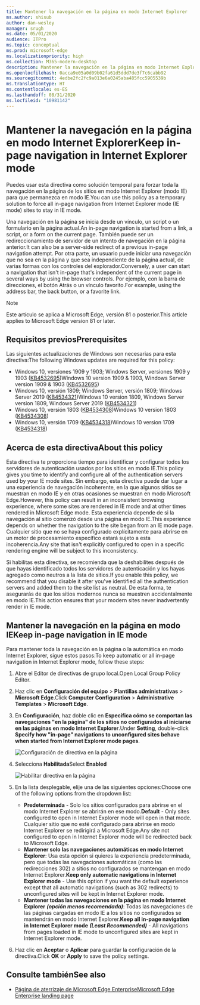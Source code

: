 ```yaml
---
title: Mantener la navegación en la página en modo Internet Explorer
ms.author: shisub
author: dan-wesley
manager: srugh
ms.date: 05/01/2020
audience: ITPro
ms.topic: conceptual
ms.prod: microsoft-edge
ms.localizationpriority: high
ms.collection: M365-modern-desktop
description: Mantener la navegación en la página en modo Internet Explorer
ms.openlocfilehash: 0acca9e05a0d09b02fa61d5ddd7de3f7c6cabb92
ms.sourcegitcommit: 4edbe2fc2fc9a013e6a0245aba485fcc5905539b
ms.translationtype: HT
ms.contentlocale: es-ES
ms.lasthandoff: 08/31/2020
ms.locfileid: "10981142"
---
```

# <span data-ttu-id="df979-103">Mantener la navegación en la página en modo Internet Explorer</span><span class="sxs-lookup"><span data-stu-id="df979-103">Keep in-page navigation in Internet Explorer mode</span></span>

<span data-ttu-id="df979-104">Puedes usar esta directiva como solución temporal para forzar toda la navegación en la página de los sitios en modo Internet Explorer (modo IE) para que permanezca en modo IE.</span><span class="sxs-lookup"><span data-stu-id="df979-104">You can use this policy as a temporary solution to force all in-page navigation from Internet Explorer mode (IE mode) sites to stay in IE mode.</span></span>

<span data-ttu-id="df979-105">Una navegación en la página se inicia desde un vínculo, un script o un formulario en la página actual.</span><span class="sxs-lookup"><span data-stu-id="df979-105">An in-page navigation is started from a link, a script, or a form on the current page.</span></span> <span data-ttu-id="df979-106">También puede ser un redireccionamiento de servidor de un intento de navegación en la página anterior.</span><span class="sxs-lookup"><span data-stu-id="df979-106">It can also be a server-side redirect of a previous in-page navigation attempt.</span></span> <span data-ttu-id="df979-107">Por otra parte, un usuario puede iniciar una navegación que no sea en la página y que sea independiente de la página actual, de varias formas con los controles del explorador.</span><span class="sxs-lookup"><span data-stu-id="df979-107">Conversely, a user can start a navigation that isn't in-page that's independent of the current page in several ways by using the browser controls.</span></span> <span data-ttu-id="df979-108">Por ejemplo, con la barra de direcciones, el botón Atrás o un vínculo favorito.</span><span class="sxs-lookup"><span data-stu-id="df979-108">For example, using the address bar, the back button, or a favorite link.</span></span>

>[!NOTE]
><span data-ttu-id="df979-109">Este artículo se aplica a Microsoft Edge, versión 81 o posterior.</span><span class="sxs-lookup"><span data-stu-id="df979-109">This article applies to Microsoft Edge version 81 or later.</span></span>

## <span data-ttu-id="df979-110">Requisitos previos</span><span class="sxs-lookup"><span data-stu-id="df979-110">Prerequisites</span></span>

<span data-ttu-id="df979-111">Las siguientes actualizaciones de Windows son necesarias para esta directiva:</span><span class="sxs-lookup"><span data-stu-id="df979-111">The following Windows updates are required for this policy:</span></span>

- <span data-ttu-id="df979-112">Windows 10, versiones 1909 y 1903; Windows Server, versiones 1909 y 1903  ([KB4532695](https://support.microsoft.com/help/4532695))</span><span class="sxs-lookup"><span data-stu-id="df979-112">Windows 10 version 1909 & 1903, Windows Server version 1909 & 1903  ([KB4532695](https://support.microsoft.com/help/4532695))</span></span>
- <span data-ttu-id="df979-113">Windows 10, versión 1809; Windows Server, versión 1809; Windows Server 2019 ([KB4534321](https://support.microsoft.com/help/4534321))</span><span class="sxs-lookup"><span data-stu-id="df979-113">Windows 10 version 1809, Windows Server version 1809, Windows Server 2019 ([KB4534321](https://support.microsoft.com/help/4534321))</span></span>
- <span data-ttu-id="df979-114">Windows 10, versión 1803 ([KB4534308](https://support.microsoft.com/help/4534308))</span><span class="sxs-lookup"><span data-stu-id="df979-114">Windows 10 version 1803 ([KB4534308](https://support.microsoft.com/help/4534308))</span></span>
- <span data-ttu-id="df979-115">Windows 10, versión 1709 ([KB4534318](https://support.microsoft.com/help/4534318))</span><span class="sxs-lookup"><span data-stu-id="df979-115">Windows 10 version 1709 ([KB4534318](https://support.microsoft.com/help/4534318))</span></span>


## <span data-ttu-id="df979-116">Acerca de esta directiva</span><span class="sxs-lookup"><span data-stu-id="df979-116">About this policy</span></span>

<span data-ttu-id="df979-117">Esta directiva te proporciona tiempo para identificar y configurar todos los servidores de autenticación usados por los sitios en modo IE.</span><span class="sxs-lookup"><span data-stu-id="df979-117">This policy gives you time to identify and configure all of the authentication servers used by your IE mode sites.</span></span> <span data-ttu-id="df979-118">Sin embargo, esta directiva puede dar lugar a una experiencia de navegación incoherente, en la que algunos sitios se muestran en modo IE y en otras ocasiones se muestran en modo Microsoft Edge.</span><span class="sxs-lookup"><span data-stu-id="df979-118">However, this policy can result in an inconsistent browsing experience, where some sites are rendered in IE mode and at other times rendered in Microsoft Edge mode.</span></span> <span data-ttu-id="df979-119">Esta experiencia depende de si la navegación al sitio comenzó desde una página en modo IE.</span><span class="sxs-lookup"><span data-stu-id="df979-119">This experience depends on whether the navigation to the site began from an IE mode page.</span></span> <span data-ttu-id="df979-120">Cualquier sitio que no se haya configurado explícitamente para abrirse en un motor de procesamiento específico estará sujeto a esta incoherencia.</span><span class="sxs-lookup"><span data-stu-id="df979-120">Any site that isn't explicitly configured to open in a specific rendering engine will be subject to this inconsistency.</span></span>

<span data-ttu-id="df979-121">Si habilitas esta directiva, se recomienda que la deshabilites después de que hayas identificado todos los servidores de autenticación y los hayas agregado como neutros a la lista de sitios.</span><span class="sxs-lookup"><span data-stu-id="df979-121">If you enable this policy, we recommend that you disable it after you've identified all the authentication servers and added them to the site list as neutral.</span></span> <span data-ttu-id="df979-122">De esta forma, te asegurarás de que los sitios modernos nunca se muestren accidentalmente en modo IE.</span><span class="sxs-lookup"><span data-stu-id="df979-122">This action ensures that your modern sites never inadvertently render in IE mode.</span></span>

## <span data-ttu-id="df979-123">Mantener la navegación en la página en modo IE</span><span class="sxs-lookup"><span data-stu-id="df979-123">Keep in-page navigation in IE mode</span></span>

<span data-ttu-id="df979-124">Para mantener toda la navegación en la página o la automática en modo Internet Explorer, sigue estos pasos:</span><span class="sxs-lookup"><span data-stu-id="df979-124">To keep automatic or all in-page navigation in Internet Explorer mode, follow these steps:</span></span>

1. <span data-ttu-id="df979-125">Abre el Editor de directivas de grupo local.</span><span class="sxs-lookup"><span data-stu-id="df979-125">Open Local Group Policy Editor.</span></span>
2. <span data-ttu-id="df979-126">Haz clic en **Configuración del equipo** > **Plantillas administrativas** > **Microsoft Edge**.</span><span class="sxs-lookup"><span data-stu-id="df979-126">Click **Computer Configuration** > **Administrative Templates** > **Microsoft Edge**.</span></span>
3. <span data-ttu-id="df979-127">En **Configuración**, haz doble clic en **Especifica cómo se comportan las navegaciones "en la página" de los sitios no configurados al iniciarse en las páginas en modo Internet Explorer**.</span><span class="sxs-lookup"><span data-stu-id="df979-127">Under **Setting**, double-click **Specify how "in-page" navigations to unconfigured sites behave when started from Internet Explorer mode pages**.</span></span>

   ![Configuración de directiva en la página](media/edge-learnmore-inpage-nav/learnmore-in-page-nav-settings.png)

4. <span data-ttu-id="df979-129">Selecciona **Habilitada**</span><span class="sxs-lookup"><span data-stu-id="df979-129">Select **Enabled**</span></span> 

   ![Habilitar directiva en la página](media/edge-learnmore-inpage-nav/learnmore-in-page-nav-enable.png)

5. <span data-ttu-id="df979-131">En la lista desplegable, elije una de las siguientes opciones:</span><span class="sxs-lookup"><span data-stu-id="df979-131">Choose one of the following options from the dropdown list:</span></span>

   - <span data-ttu-id="df979-132">**Predeterminada** - Solo los sitios configurados para abrirse en el modo Internet Explorer se abrirán en ese modo.</span><span class="sxs-lookup"><span data-stu-id="df979-132">**Default** - Only sites configured to open in Internet Explorer mode will open in that mode.</span></span> <span data-ttu-id="df979-133">Cualquier sitio que no esté configurado para abrirse en modo Internet Explorer se redirigirá a Microsoft Edge.</span><span class="sxs-lookup"><span data-stu-id="df979-133">Any site not configured to open in Internet Explorer mode will be redirected back to Microsoft Edge.</span></span>
   - <span data-ttu-id="df979-134">**Mantener solo las navegaciones automáticas en modo Internet Explorer**: Usa esta opción si quieres la experiencia predeterminada, pero que todas las navegaciones automáticas (como las redirecciones 302) a sitios no configurados se mantengan en modo Internet Explorer.</span><span class="sxs-lookup"><span data-stu-id="df979-134">**Keep only automatic navigations in Internet Explorer mode** - Use this option if you want the default experience except that all automatic navigations (such as 302 redirects) to unconfigured sites will be kept in Internet Explorer mode.</span></span>
   - <span data-ttu-id="df979-135">**Mantener todas las navegaciones en la página en modo Internet Explorer** ***(opción menos recomendada)***: Todas las navegaciones de las páginas cargadas en modo IE a los sitios no configurados se mantendrán en modo Internet Explorer.</span><span class="sxs-lookup"><span data-stu-id="df979-135">**Keep all in-page navigation in Internet Explorer mode** ***(Least Recommended)*** - All navigations from pages loaded in IE mode to unconfigured sites are kept in Internet Explorer mode.</span></span>

6. <span data-ttu-id="df979-136">Haz clic en **Aceptar** o **Aplicar** para guardar la configuración de la directiva.</span><span class="sxs-lookup"><span data-stu-id="df979-136">Click **OK** or **Apply** to save the policy settings.</span></span>

## <span data-ttu-id="df979-137">Consulte también</span><span class="sxs-lookup"><span data-stu-id="df979-137">See also</span></span>

- [<span data-ttu-id="df979-138">Página de aterrizaje de Microsoft Edge Enterprise</span><span class="sxs-lookup"><span data-stu-id="df979-138">Microsoft Edge Enterprise landing page</span></span>](https://aka.ms/EdgeEnterprise)
